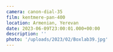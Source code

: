 ```yaml
---
camera: canon-dial-35
film: kentmere-pan-400
location: Armenian, Yerevan
date: 2023-06-09T23:00:01.000+00:00
description: ''
photo: '/uploads/2023/02/Boxlab39.jpg'
---
```

